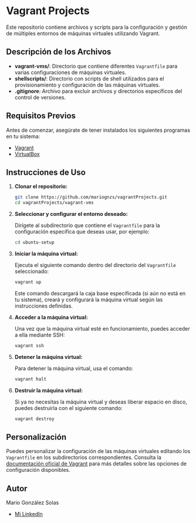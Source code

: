 # Vagrant Projects

Este repositorio contiene archivos y scripts para la configuración y gestión de múltiples entornos de máquinas virtuales utilizando Vagrant.

## Descripción de los Archivos

- **vagrant-vms/**: Directorio que contiene diferentes `Vagrantfile` para varias configuraciones de máquinas virtuales.
- **shellscripts/**: Directorio con scripts de shell utilizados para el provisionamiento y configuración de las máquinas virtuales.
- **.gitignore**: Archivo para excluir archivos y directorios específicos del control de versiones.

## Requisitos Previos

Antes de comenzar, asegúrate de tener instalados los siguientes programas en tu sistema:

- [Vagrant](https://www.vagrantup.com/downloads)
- [VirtualBox](https://www.virtualbox.org/wiki/Downloads)

## Instrucciones de Uso

1. **Clonar el repositorio:**

   ```bash
   git clone https://github.com/mariognzs/vagrantProjects.git
   cd vagrantProjects/vagrant-vms
   ```

2. **Seleccionar y configurar el entorno deseado:**
   
   Dirígete al subdirectorio que contiene el `Vagrantfile` para la configuración específica que deseas usar, por ejemplo:

   ```bash
   cd ubuntu-setup
   ```

3. **Iniciar la máquina virtual:**

   Ejecuta el siguiente comando dentro del directorio del `Vagrantfile` seleccionado:

   ```bash
   vagrant up
   ```

   Este comando descargará la caja base especificada (si aún no está en tu sistema), creará y configurará la máquina virtual según las instrucciones definidas.

4. **Acceder a la máquina virtual:**

   Una vez que la máquina virtual esté en funcionamiento, puedes acceder a ella mediante SSH:

   ```bash
   vagrant ssh
   ```

5. **Detener la máquina virtual:**

   Para detener la máquina virtual, usa el comando:

   ```bash
   vagrant halt
   ```

6. **Destruir la máquina virtual:**

   Si ya no necesitas la máquina virtual y deseas liberar espacio en disco, puedes destruirla con el siguiente comando:

   ```bash
   vagrant destroy
   ```

## Personalización

Puedes personalizar la configuración de las máquinas virtuales editando los `Vagrantfile` en los subdirectorios correspondientes. Consulta la [documentación oficial de Vagrant](https://www.vagrantup.com/docs) para más detalles sobre las opciones de configuración disponibles.

## Autor

Mario González Solas
- [Mi LinkedIn](https://www.linkedin.com/in/mario-gonz%C3%A1lez-solas/)

